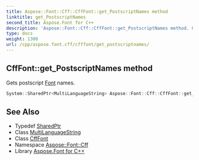 ```yaml
---
title: Aspose::Font::Cff::CffFont::get_PostscriptNames method
linktitle: get_PostscriptNames
second_title: Aspose.Font for C++
description: 'Aspose::Font::Cff::CffFont::get_PostscriptNames method. Gets postscript Font names in C++.'
type: docs
weight: 1300
url: /cpp/aspose.font.cff/cfffont/get_postscriptnames/
---
```

## CffFont::get_PostscriptNames method


Gets postscript [Font](../../../aspose.font/font/) names.

```cpp
System::SharedPtr<MultiLanguageString> Aspose::Font::Cff::CffFont::get_PostscriptNames() override
```

## See Also

* Typedef [SharedPtr](../../../system/sharedptr/)
* Class [MultiLanguageString](../../../aspose.font/multilanguagestring/)
* Class [CffFont](../)
* Namespace [Aspose::Font::Cff](../../)
* Library [Aspose.Font for C++](../../../)
